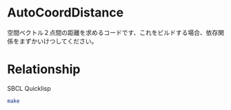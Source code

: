# AutoCoordDistance
空間ベクトル２点間の距離を求めるコードです、これをビルドする場合、依存関係をまずかいけつしてください。

# Relationship
SBCL
Quicklisp
```bash
make 
```
